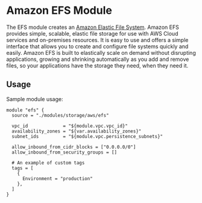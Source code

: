 # Amazon EFS Module

The EFS module creates an [Amazon Elastic File System](https://aws.amazon.com/efs/).
Amazon EFS provides simple, scalable, elastic file storage for use with AWS Cloud
services and on-premises resources. It is easy to use and offers a simple interface
that allows you to create and configure file systems quickly and easily. Amazon EFS
is built to elastically scale on demand without disrupting applications, growing and
shrinking automatically as you add and remove files, so your applications have the
storage they need, when they need it.

## Usage

Sample module usage:

```
module "efs" {
  source = "./modules/storage/aws/efs"

  vpc_id             = "${module.vpc.vpc_id}"
  availability_zones = "${var.availability_zones}"
  subnet_ids         = "${module.vpc.persistence_subnets}"

  allow_inbound_from_cidr_blocks = ["0.0.0.0/0"]
  allow_inbound_from_security_groups = []

  # An example of custom tags
  tags = [
    {
      Environment = "production"
    },
  ]
}
```
